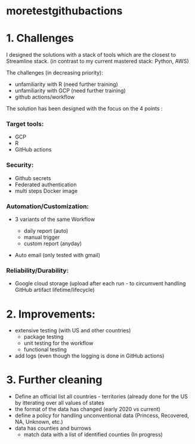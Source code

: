 # moretestgithubactions

# 1. Challenges

I designed the solutions with a stack of tools which are the closest to Streamline stack.
(in contrast to my current mastered stack: Python, AWS)

The challenges (in decreasing priority):

- unfamiliarity with R  (need further training)
- unfamiliarity with GCP (need further training)
- github actions/workflow

The solution has been designed with the focus on the 4 points :

### Target tools:
* GCP
* R
* GitHub actions

### Security:
* Github secrets
* Federated authentication
* multi steps Docker image

### Automation/Customization:
* 3 variants of the same Workflow 
  - daily report (auto)
  - manual trigger
  - custom report (anyday)
 
* Auto email (only tested with gmail)

### Reliability/Durability:
* Google cloud storage (upload after each run - to circumvent handling GitHub artifact lifetime/lifecycle)

# 2. Improvements:

* extensive testing (with US and other countries)
  - package testing
  - unit testing for the workflow
  - functional testing
* add logs (even though the logging is done in GitHub actions)

# 3. Further cleaning

* Define an official list all countries - territories (already done for the US by itterating over all values of states
* the format of the data has changed (early 2020 vs current)
* define a policy for handling unconventional data (Princess, Recovered, NA, Unknown, etc.)
* data has counties and burrows
  - match data with a list of identified counties (In progress) 
